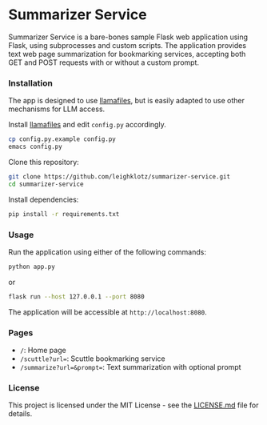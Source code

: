 # Summarizer Service

Summarizer Service is a bare-bones sample Flask web application using Flask, using subprocesses and custom scripts. The application provides text web page summarization for bookmarking services, accepting both GET and POST requests with or without a custom prompt.

### Installation
The app is designed to use  <a href="https://github.com/leighklotz/llamafiles">llamafiles</a>, but is easily adapted to use other mechanisms for LLM access.

Install <a href="https://github.com/leighklotz/llamafiles">llamafiles</a> and edit `config.py` accordingly.
```bash
cp config.py.example config.py
emacs config.py
```

Clone this repository:
```bash
git clone https://github.com/leighklotz/summarizer-service.git
cd summarizer-service

```
Install dependencies:
```bash
pip install -r requirements.txt
```

### Usage
Run the application using either of the following commands:

```bash
python app.py

```
or

```bash
flask run --host 127.0.0.1 --port 8080
```

The application will be accessible at `http://localhost:8080`.

### Pages
- `/`: Home page
- `/scuttle?url=`: Scuttle bookmarking service
- `/summarize?url=&prompt=`: Text summarization with optional prompt

### License
This project is licensed under the MIT License - see the [LICENSE.md](LICENSE.md) file for details.
